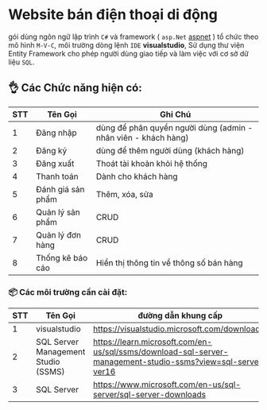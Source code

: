 # Website bán điện thoại di động
gói dùng ngôn ngữ lập trình `C#` và framework ( `asp.Net` [aspnet](https://dotnet.microsoft.com/en-us/apps/aspnet) ) tổ chức theo mô hình `M-V-C`, môi trường dòng lệnh `IDE` **visualstudio**, Sử dụng thư viện Entity Framework cho phép người dùng giao tiếp và làm việc với cơ sở dữ liệu `SQL`.

## 👌 Các Chức năng hiện có:
|STT|Tên Gọi|Ghi Chú|
|---|-------|-------|
| 1 |Đăng nhập| dùng để phân quyền người dùng (admin - nhân viên - khách hàng)|
| 2 |Đăng ký| dùng để thêm người dùng (khách hàng)|
| 3 |Đăng xuất |Thoát tài khoản khỏi hệ thống|
| 4 |Thanh toán|Dành cho khách hàng|
| 5 |Đánh giá sản phẩm|Thêm, xóa, sửa|
| 6 |Quản lý sản phẩm|CRUD|
| 7 |Quản lý đơn hàng|CRUD|
| 8 |Thống kê báo cáo|Hiển thị thông tin về thông số bán hàng|
### 📦 Các môi trường cần cài đặt:

|STT|Tên Gọi|đường dẫn khung cấp|
|---|-------|-------------------|
| 1 |visualstudio|https://visualstudio.microsoft.com/downloads/|
| 2 |SQL Server Management Studio (SSMS)|https://learn.microsoft.com/en-us/sql/ssms/download-sql-server-management-studio-ssms?view=sql-server-ver16|
| 3 |SQL Server|https://www.microsoft.com/en-us/sql-server/sql-server-downloads|

 
